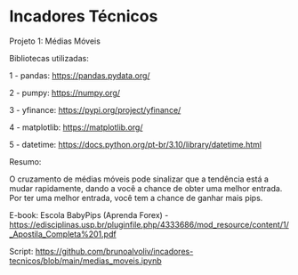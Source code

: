 # Incadores Técnicos

Projeto 1: Médias Móveis

Bibliotecas utilizadas:

1 - pandas: https://pandas.pydata.org/

2 - pumpy: https://numpy.org/

3 - yfinance: https://pypi.org/project/yfinance/

4 - matplotlib: https://matplotlib.org/

5 - datetime: https://docs.python.org/pt-br/3.10/library/datetime.html

Resumo:

O cruzamento de médias móveis pode sinalizar que a tendência está a mudar rapidamente, dando a você a chance de obter uma melhor entrada. Por ter uma melhor entrada, você tem a chance de ganhar mais pips.

E-book: Escola BabyPips (Aprenda Forex) - https://edisciplinas.usp.br/pluginfile.php/4333686/mod_resource/content/1/_Apostila_Completa%201.pdf

Script: https://github.com/brunoalvoliv/incadores-tecnicos/blob/main/medias_moveis.ipynb
